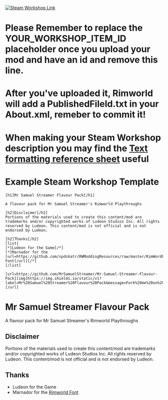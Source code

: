 <p>
  <a href="https://steamcommunity.com/sharedfiles/filedetails/?id=YOUR_WORKSHOP_ITEM_ID">
  <img alt="Steam Workshop Link" src="https://img.shields.io/static/v1?label=Steam&message=Workshop&color=blue&logo=steam&link=https://steamcommunity.com/sharedfiles/filedetails/?id=YOUR_WORKSHOP_ITEM_ID"/>
  </a>
</p>

# Please Remember to replace the YOUR_WORKSHOP_ITEM_ID placeholder once you upload your mod and have an id and remove this line.
# After you've uploaded it, Rimworld will add a PublishedFileId.txt in your About.xml, remeber to commit it!
# When making your Steam Workshop description you may find the [Text formatting reference sheet](https://steamcommunity.com/comment/Recommendation/formattinghelp) useful

# Example Steam Workshop Template
```
[h1]Mr Samuel Streamer Flavour Pack[/h1]

A flavour pack for Mr Samuel Streamer's Rimworld Playthroughs

[h2]Disclaimer[/h2]
Portions of the materials used to create this content/mod are trademarks and/or copyrighted works of Ludeon Studios Inc. All rights reserved by Ludeon. This content/mod is not official and is not endorsed by Ludeon.

[h2]Thanks[/h2]
[list]
[*]Ludeon for the Game[/*]
[*]Marnador for the [url=https://github.com/spdskatr/RWModdingResources/raw/master/RimWordFont.ttf]Rimworld Font[/url][/*]
[/list]

[url=https://github.com/MrSamuelStreamer/Mr-Samuel-Streamer-Flavour-Pack][img]https://img.shields.io/static/v1?label=Mr%20Samuel%20Streamer%20Flavour%20Pack&message=Fork%20me%20on%20github&color=d2e885&logo=github[/img][/url]
```

# Mr Samuel Streamer Flavour Pack

A flavour pack for Mr Samuel Streamer's Rimworld Playthroughs

## Disclaimer
Portions of the materials used to create this content/mod are trademarks and/or copyrighted works of Ludeon Studios Inc. All rights reserved by Ludeon. This content/mod is not official and is not endorsed by Ludeon.

## Thanks
* Ludeon for the Game
* Marnador for the [Rimworld Font](https://github.com/spdskatr/RWModdingResources/raw/master/RimWordFont.ttf)